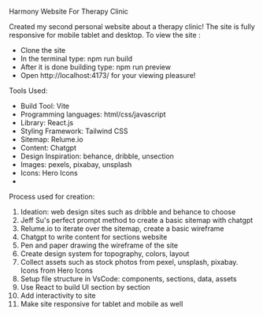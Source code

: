 Harmony Website For Therapy Clinic

Created my second personal website about a therapy clinic! The site is fully responsive for mobile tablet and desktop. 
To view the site : 
- Clone the site
- In the terminal type: npm run build
- After it is done building type: npm run preview
- Open http://localhost:4173/ for your viewing pleasure!
  
Tools Used:
- Build Tool: Vite
- Programming languages: html/css/javascript
- Library: React.js
- Styling Framework: Tailwind CSS
- Sitemap: Relume.io
- Content: Chatgpt
- Design Inspiration: behance, dribble, unsection
- Images: pexels, pixabay, unsplash
- Icons: Hero Icons
- 
Process used for creation:
1. Ideation: web design sites such as dribble and behance to choose
2. Jeff Su's perfect prompt method to create a basic sitemap with chatgpt
3. Relume.io to iterate over the sitemap, create a basic wireframe
4. Chatgpt to write content for sections website
5. Pen and paper drawing the wireframe of the site
6. Create design system for topography, colors, layout
7. Collect assets  such as stock photos from pexel, unsplash, pixabay. Icons from Hero Icons
8. Setup file structure in VsCode: components, sections, data, assets
9. Use React to build UI section by section
11. Add interactivity to site
12. Make site responsive for tablet and mobile as well
